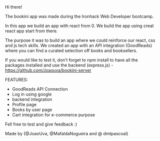 Hi there!


The bookini app was made during the Ironhack Web Developer bootcamp.

In this app we build an app with react from 0. We build the app using creat react app start from there.


The purpose it was to build an app where we could reinforce our react, css and js tech skills.
We created an app with an API integration (GoodReads) where you can find a curated selection off books and booksellers.

If you would like to test it, don't forget to npm install to have all the packages installed and use the backend (express.js) - https://github.com/Joaouva/bookini-server



FEATURES:
- GoodReads API Connection
- Log in using google
- backend integration
- Profile page
- Books by user page
- Cart integration for e-commerce purpose


Fell free to test and give feedback :)


Made by (@JoaoUva, @MafaldaNogueira and @
dmtpascoal)
